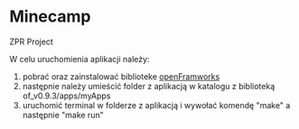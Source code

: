 # Minecamp
ZPR Project




W celu uruchomienia aplikacji należy:

1. pobrać oraz zainstalować biblioteke [openFramworks](http://openframeworks.cc/) 
2. następnie należy umieścić folder z aplikacją w katalogu z biblioteką  of_v0.9.3/apps/myApps
3. uruchomić terminal w folderze z aplikacją i wywołać komendę "make" a następnie "make run"


